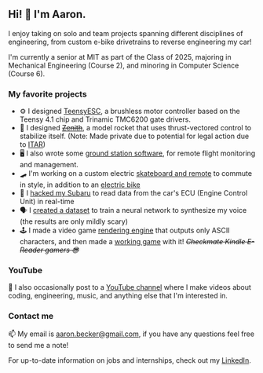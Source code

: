 ## Hi! 👋 I'm Aaron.

I enjoy taking on solo and team projects spanning different disciplines of engineering, from custom e-bike drivetrains to reverse engineering my car!

I'm currently a senior at MIT as part of the Class of 2025, majoring in Mechanical Engineering (Course 2), and minoring in Computer Science (Course 6).

### My favorite projects

- ⚙️ I designed [TeensyESC](https://github.com/aaroexxt/TeensyESC), a brushless motor controller based on the Teensy 4.1 chip and Trinamic TMC6200 gate drivers.
- 🚀 I designed ~~[Zenith](https://github.com/aaroexxt/TVCRocket)~~, a model rocket that uses thrust-vectored control to stabilize itself. (Note: Made private due to potential for legal action due to [ITAR](https://en.wikipedia.org/wiki/International_Traffic_in_Arms_Regulations))
- 🖥️ I also wrote some [ground station software](https://github.com/aaroexxt/RocketGroundStation), for remote flight monitoring and management.
- 🛹 I'm working on a custom electric [skateboard and remote](https://github.com/aaroexxt/ESkateOS) to commute in style, in addition to an [electric bike](https://github.com/aaroexxt/BikeOSMKII)
- 🚗 I [hacked my Subaru](https://github.com/aaroexxt/CarHacking) to read data from the car's ECU (Engine Control Unit) in real-time
- 🗣 I [created a dataset](https://github.com/aaroexxt/tacotron/tree/master/AASet-1.0) to train a neural network to synthesize my voice (the results are only mildly scary)
- 🕹️ I made a video game [rendering engine](https://github.com/aaroexxt/ASCII-Physics-Engine) that outputs only ASCII characters, and then made a [working game](https://www.aaronbecker.tech/projects/code/platformedv5/) with it! ~~*Checkmate Kindle E-Reader gamers 😎*~~

### YouTube

🎥 I also occasionally post to a [YouTube channel](https://www.youtube.com/channel/UCqDrVuzqneQY3KwUUoAEITA) where I make videos about coding, engineering, music, and anything else that I'm interested in.

### Contact me

📫 My email is [aaron.becker@gmail.com](mailto:aaron.becker@gmail.com), if you have any questions feel free to send me a note!

For up-to-date information on jobs and internships, check out my [LinkedIn](https://www.linkedin.com/in/aaron-m-becker/).
